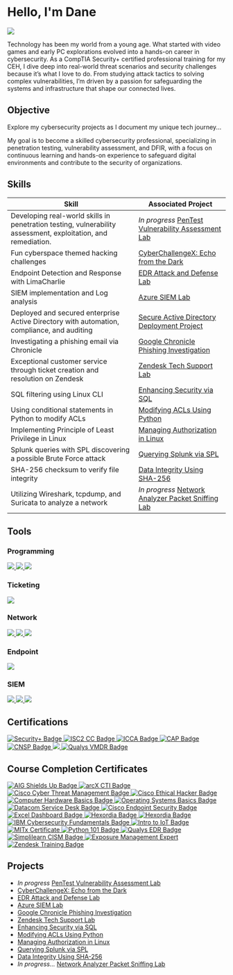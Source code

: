 # Hello, I'm Dane
<a href="https://linkedin.com/in/dane-reilly"><img src="https://img.shields.io/badge/-LinkedIn-0072b1?&style=for-the-badge&logo=linkedin&logoColor=white" /></a>

Technology has been my world from a young age. What started with video games and early PC explorations evolved into a hands-on career in cybersecurity. As a CompTIA Security+ certified professional training for my CEH, I dive deep into real-world threat scenarios and security challenges because it’s what I love to do. From studying attack tactics to solving complex vulnerabilities, I’m driven by a passion for safeguarding the systems and infrastructure that shape our connected lives.

## Objective

Explore my cybersecurity projects as I document my unique tech journey...

My goal is to become a skilled cybersecurity professional, specializing in penetration testing, vulnerability assessment, and DFIR, with a focus on continuous learning and hands-on experience to safeguard digital environments and contribute to the security of organizations.

## Skills

| Skill                                         | Associated Project         |
|-----------------------------------------------|----------------------------|
| Developing real-world skills in penetration testing, vulnerability assessment, exploitation, and remediation. |_In progress_ <a href="https://github.com/d4n392/PenTest-Vulnerability-Assessment-Lab" target="_blank"> PenTest Vulnerability Assessment Lab </a>|
| Fun cyberspace themed hacking challenges | <a href="https://github.com/d4n392/CyberChallengeX" target="_blank"> CyberChallengeX: Echo from the Dark</a>|
| Endpoint Detection and Response with LimaCharlie    | <a href="https://github.com/d4n392/EDR-Attack-and-Defense-Lab" target="_blank"> EDR Attack and Defense Lab</a>|
| SIEM implementation and Log analysis          | <a href="https://github.com/d4n392/Azure-SIEM-Lab" target="_blank"> Azure SIEM Lab</a>|
| Deployed and secured enterprise Active Directory with automation, compliance, and auditing | <a href="https://github.com/d4n392/Secure-Active-Directory-Deployment-Project" target="_blank"> Secure Active Directory Deployment Project</a>|
| Investigating a phishing email via Chronicle  | <a href="https://github.com/d4n392/Google-Chronicle-Phishing-Investigation" target="_blank"> Google Chronicle Phishing Investigation</a>|
| Exceptional customer service through ticket creation and resolution on Zendesk     | <a href="https://github.com/d4n392/Zendesk-Tech-Support-Lab" target="_blank"> Zendesk Tech Support Lab</a>|
| SQL filtering using Linux CLI                    | <a href="https://github.com/d4n392/Enhancing-Security-via-SQL" target="_blank"> Enhancing Security via SQL</a>|
| Using conditional statements in Python to modify ACLs   | <a href="https://github.com/d4n392/Modifying-ACLs-Using-Python" target="_blank"> Modifying ACLs Using Python</a>|
| Implementing Principle of Least Privilege in Linux         | <a href="https://github.com/d4n392/Managing-Authorization-in-Linux" target="_blank"> Managing Authorization in Linux</a>|
| Splunk queries with SPL discovering a possible Brute Force attack | <a href="https://github.com/d4n392/Querying-Splunk-via-SPL" target="_blank"> Querying Splunk via SPL</a>|
| SHA-256 checksum to verify file integrity     | <a href="https://github.com/d4n392/Data-Integrity-Using-SHA-256" target="_blank"> Data Integrity Using SHA-256</a>|
| Utilizing Wireshark, tcpdump, and Suricata to analyze a network     |_In progress_ <a href="https://github.com/d4n392/Network-Analyzer-Packet-Sniffing-Lab" target="_blank"> Network Analyzer Packet Sniffing Lab</a>|



## Tools

### Programming
<div>
<a href="https://github.com/d4n392/Enhancing-Security-via-SQL" target="_blank">    
    <img src="https://img.shields.io/badge/-SQL-8B0000?&style=for-the-badge&logo=SQL&logoColor=white" />
</a>    
<a href="https://github.com/d4n392/Modifying-ACLs-Using-Python" target="_blank">    
    <img src="https://img.shields.io/badge/-Python-306998?&style=for-the-badge&logo=Python&logoColor=yellow" />
</a>    
<a href="https://github.com/d4n392/Managing-Authorization-in-Linux" target="_blank">    
    <img src="https://img.shields.io/badge/-Linux-FCC624?&style=for-the-badge&logo=Linux&logoColor=black" />
</a>


### Ticketing 
<div>
<a href="https://github.com/d4n392/Zendesk-Tech-Support-Lab" target="_blank">
    <img src="https://img.shields.io/badge/-Zendesk-006AFF?&style=for-the-badge&logo=Zendesk&logoColor=white" />
</a>
</div>
    
### Network
<div>
<a href="https://github.com/d4n392/Network-Analyzer-Packet-Sniffing-Lab" target="_blank">
    <img src="https://img.shields.io/badge/-Wireshark-1679A7?&style=for-the-badge&logo=Wireshark&logoColor=white" />
    <img src="https://img.shields.io/badge/-tcpdump-77216F?&style=for-the-badge&logo=tcpdump&logoColor=white" />
    <img src="https://img.shields.io/badge/-Suricata-EF3B2D?&style=for-the-badge&logo=Suricata&logoColor=white" />
</a>
</div>

### Endpoint
<div>
<a href="https://github.com/d4n392/EDR-Attack-and-Defense-Lab" target="_blank"> 
    <img src="https://img.shields.io/badge/-LimaCharlie-00A4EF?&style=for-the-badge&logo=LimaCharlie&logoColor=white" /> 
</a>
</div>
    
### SIEM
<div>
<a href="https://github.com/d4n392/Azure-SIEM-Lab" target="_blank"> 
    <img src="https://img.shields.io/badge/-Microsoft_Sentinel-0078D4?&style=for-the-badge&logo=Microsoft&logoColor=white" />
</a>
<a href="https://github.com/d4n392/Querying-Splunk-via-SPL" target="_blank"> 
    <img src="https://img.shields.io/badge/-Splunk-76B041?&style=for-the-badge&logo=Splunk&logoColor=white" />
</a>
<a href="https://github.com/d4n392/Google-Chronicle-Phishing-Investigation" target="_blank"> 
    <img src="https://img.shields.io/badge/-Google_Chronicle-DB4437?&style=for-the-badge&logo=google-chrome&logoColor=white" />
</a>
</div>

## Certifications
<div>
<a href="https://www.credly.com/earner/earned/badge/55217136-cfed-42f7-bb11-229679bb8b5d" target="_blank">
    <img src="https://img.shields.io/badge/-Security%2B-E50000?&style=for-the-badge&logo=CompTIA&logoColor=white" alt="Security+ Badge" />
</a>
<a href="https://www.credly.com/earner/earned/badge/65dbf142-f8a8-4a8d-b46f-cdaa624b38a5" target="_blank">
    <img src="https://img.shields.io/badge/-ISC2%20CC-00AC18?&style=for-the-badge&logo=ISC2&logoColor=white" alt="ISC2 CC Badge" />
</a>
<a href="https://certs.ine.com/5385fffb-4b64-4bd4-a188-93040816da3b#acc.avNZ86lM" target="_blank">
    <img src="https://img.shields.io/badge/-ICCA-007BFF?&style=for-the-badge&logo=certification&logoColor=white" alt="ICCA Badge" />
</a>
    <a href="https://candidate.speedexam.net/certificate.aspx?SSTATE=am4131EniU8ntjp4bO5mXY7XkJQXFNsdsSE8jH7qa7UuAbeSbvma52evDcLwq1JxPLgEjWQ22u0E1SHSUzNJ2HGTmZV9ba+9bUfTPO7RqnQ=" target="_blank">
        <img src="https://img.shields.io/badge/-CAP-FF7F00?&style=for-the-badge&logo=https://secops.group/wp-content/uploads/2023/01/Certified-AppSec-Practitioner.png&logoColor=white" alt="CAP Badge" />
    </a>
</a>
    <a href="https://candidate.speedexam.net/certificate.aspx?SSTATE=am4131EniU8ntjp4bO5mXVKN4Xf8Ks6FoHbYoob69TmqlwVAatpWPBw/8Xg1C3HaKbsynDG3l55n8LyNUt2Cu52Y5GQlQ0s90VaI0u8bnVU=" target="_blank">
        <img src="https://img.shields.io/badge/-CNSP-FF7F00?&style=for-the-badge&logo=https://secops.group/wp-content/uploads/2023/01/Certified-Network-Security-Practitioner.png&logoColor=white" alt="CNSP Badge" />
</a>
<a href="https://www.credly.com/badges/6d945be8-88ea-4334-b338-67ce8990a67c" target="_blank">
    <img src="https://img.shields.io/badge/-Google%20Cybersecurity-4285F4?&style=for-the-badge&logo=Google&logoColor=white" /> 
</a>
    <!-- Qualys VMDR - Certified Specialist -->
<a href="https://github.com/d4n392/Professional-Certificates/blob/main/Qualys%20VMDR%20-%20Certified%20Specialist.pdf" target="_blank">
    <img src="https://img.shields.io/badge/-Qualys%20VMDR%20Specialist-E2001A?&style=for-the-badge&logo=Qualys&logoColor=white" alt="Qualys VMDR Badge" />
</a>
</div>

## Course Completion Certificates
<div>
    <!-- AIG Shields Up- Cybersecurity Job Simulation -->
    <a href="https://github.com/d4n392/Professional-Certificates/blob/main/AIG%20Shields%20Up-%20Cybersecurity%20Job%20Simulation.pdf" target="_blank">
        <img src="https://img.shields.io/badge/-AIG%20Shields%20Up-000080?&style=for-the-badge&logo=Shield&logoColor=white" alt="AIG Shields Up Badge" />
    </a>
    <!-- arcX - Cyber Threat Intelligence 101 -->
    <a href="https://github.com/d4n392/Professional-Certificates/blob/main/arcX%20-%20Cyber%20Threat%20Intelligence%20101.pdf" target="_blank">
        <img src="https://img.shields.io/badge/-arcX%20CTI%20101-B22222?&style=for-the-badge&logo=ArchLinux&logoColor=white" alt="arcX CTI Badge" />
    </a>
    <!-- Cisco Cyber Threat Management -->
    <a href="https://www.credly.com/earner/earned/badge/fae8ca02-2334-4830-a1b4-2953177dca7e" target="_blank">
        <img src="https://img.shields.io/badge/Cyber%20Threat%20Management-1D4594?&style=for-the-badge&logo=cisco&logoColor=white" alt="Cisco Cyber Threat Management Badge" />
</a>
    <!-- Cisco Ethical Hacker -->
    <a href="https://www.credly.com/earner/earned/badge/5ef28c18-b76e-4b7d-bf81-d96af128bf5f" target="_blank">
        <img src="https://img.shields.io/badge/-Cisco%20Ethical%20Hacker-1D4594?&style=for-the-badge&logo=cisco&logoColor=white" alt="Cisco Ethical Hacker Badge" />
</a>
    <!-- Cisco Computer Hardware Basics -->
    <a href="https://www.credly.com/earner/earned/badge/0ce5dc63-154b-4456-957b-2f23ea01d94e" target="_blank">
        <img src="https://img.shields.io/badge/-Computer%20Hardware%20Basics-1D4594?&style=for-the-badge&logo=cisco&logoColor=white" alt="Computer Hardware Basics Badge" />
</a>
    <!-- Cisco OS Basics -->
    <a href="https://www.credly.com/earner/earned/badge/2dabbb02-2dd9-4f9d-ae6a-4fbfe1a9b5c4" target="_blank">
        <img src="https://img.shields.io/badge/-Operating%20Systems%20Basics-1D4594?&style=for-the-badge&logo=cisco&logoColor=white" alt="Operating Systems Basics Badge" />
</a>
    <!-- Datacom Service Desk Job Sim -->
    <a href="https://github.com/d4n392/Professional-Certificates/blob/main/Datacom%20Service%20Desk%20Job%20Sim.pdf" target="_blank">
        <img src="https://img.shields.io/badge/-Datacom%20Service%20Desk-0066CC?&style=for-the-badge&logo=Deskpro&logoColor=white" alt="Datacom Service Desk Badge" />
    </a>
        <!-- Cisco Endpoint Security -->
<a href="https://www.credly.com/earner/earned/badge/bbdc84ee-0a27-4d1c-978f-08694474024d" target="_blank">
        <img src="https://img.shields.io/badge/Endpoint%20Security-1D4594?&style=for-the-badge&logo=cisco&logoColor=white" alt="Cisco Endpoint Security Badge" />
</a>
    <!-- Excel Dashboard -->
    <a href="https://github.com/d4n392/Professional-Certificates/blob/main/Excel%20Dashboard.pdf" target="_blank">
        <img src="https://img.shields.io/badge/-Excel%20Dashboard%20Basics-006400?&style=for-the-badge&logo=MicrosoftExcel&logoColor=white" alt="Excel Dashboard Badge" />
    </a>
    <!-- Hexordia - Mobile Device Preservation -->
    <a href="https://github.com/d4n392/Professional-Certificates/blob/main/Hexordia%20-%20Mobile%20Device%20Preservation.png" target="_blank">
        <img src="https://img.shields.io/badge/-Hexordia%20Mobile%20Preservation-66FF66?&style=for-the-badge&logo=Mobile&logoColor=white" alt="Hexordia Badge" />
    </a>
      <!-- Hexordia - Mobile Forensics Fundamentals -->
    <a href="https://github.com/d4n392/Professional-Certificates/blob/main/Hexordia%20-%20Mobile%20Forensics%20Fundamentals%20Pt%201.png" target="_blank">
        <img src="https://img.shields.io/badge/-Hexordia%20Mobile%20Forensics%20Fundamentals-66FF66?&style=for-the-badge&logo=Mobile&logoColor=white" alt="Hexordia Badge" />
    </a>
    <!-- IBM Cybersecurity Fundamentals -->
    <a href="https://www.credly.com/earner/earned/badge/7440ac31-eeeb-4f42-a5a9-9e1678efed78" target="_blank">
        <img src="https://img.shields.io/badge/-IBM%20Cybersecurity%20Fundamentals-FF007F?&style=for-the-badge&logo=ibm&logoColor=white" alt="IBM Cybersecurity Fundamentals Badge" />
</a>
    <!-- Intro to IoT -->
    <a href="https://github.com/d4n392/Professional-Certificates/blob/main/Intro%20to%20IoT.pdf" target="_blank">
        <img src="https://img.shields.io/badge/-Intro%20to%20IoT-0096D6?&style=for-the-badge&logo=Iot&logoColor=white" alt="Intro to IoT Badge" />
    </a>
    <!-- MITx Online Certificate for Cybersecurity for Critical Urban Infrastructure -->
    <a href="https://github.com/d4n392/Professional-Certificates/blob/main/MITx%20Online%20_%20Certificate%20for_%20Cybersecurity%20for%20Critical%20Urban%20Infrastructure.pdf" target="_blank">
        <img src="https://img.shields.io/badge/-MITx%20Critical%20Infrastructure-A31F34?&style=for-the-badge&logo=MIT&logoColor=white" alt="MITx Certificate" />
    </a>
    <!-- Python 101 -->
    <a href="https://github.com/d4n392/Professional-Certificates/blob/main/Python%20101.pdf" target="_blank">
        <img src="https://img.shields.io/badge/-Python%20101-FFD43B?&style=for-the-badge&logo=Python&logoColor=white" alt="Python 101 Badge" />
    </a>
    <!-- Qualys EDR -->
    <a href="https://github.com/d4n392/Professional-Certificates/blob/main/Qualys%20EDR.pdf" target="_blank">
        <img src="https://img.shields.io/badge/-Qualys%20EDR-E2001A?&style=for-the-badge&logo=Qualys&logoColor=white" alt="Qualys EDR Badge" />
    </a>
    <!-- Simplilearn CISM Course -->
    <a href="https://github.com/d4n392/Professional-Certificates/blob/main/Simplilearn%20CISM%20Course.pdf" target="_blank">
        <img src="https://img.shields.io/badge/-Simplilearn%20CISM%20Course-0096D6?&style=for-the-badge&logo=Leanpub&logoColor=white" alt="Simplilearn CISM Badge" />
    </a>

<!-- XM Cyber Exposure Management Expert -->
<a href="https://www.credly.com/badges/cf0b1fe6-67ed-41d7-bddb-d1a0dfae7c7f" target="_blank">
        <img src="https://img.shields.io/badge/-Exposure%20Management%20Expert-00B88C?&style=for-the-badge&logo=xm&logoColor=white" alt="Exposure Management Expert" />
</a>

</a>
    <!-- Zendesk Training Cert -->
    <a href="https://github.com/d4n392/Professional-Certificates/blob/main/Zendesk%20Training%20Cert.pdf" target="_blank">
        <img src="https://img.shields.io/badge/-Zendesk%20Training-006D6D?&style=for-the-badge&logo=Zendesk&logoColor=white" alt="Zendesk Training Badge" />
    </a>
</div>



## Projects
- _In progress_ <a href="https://github.com/d4n392/PenTest-Vulnerability-Assessment-Lab" target="_blank"> PenTest Vulnerability Assessment Lab </a>
- <a href="https://github.com/d4n392/CyberChallengeX" target="_blank"> CyberChallengeX: Echo from the Dark</a>
- <a href="https://github.com/d4n392/EDR-Attack-and-Defense-Lab" target="_blank"> EDR Attack and Defense Lab</a>
- <a href="https://github.com/d4n392/Azure-SIEM-Lab" target="_blank"> Azure SIEM Lab </a>
- <a href="https://github.com/d4n392/Google-Chronicle-Phishing-Investigation" target="_blank"> Google Chronicle Phishing Investigation</a>
- <a href="https://github.com/d4n392/Zendesk-Tech-Support-Lab" target="_blank"> Zendesk Tech Support Lab</a>
- <a href="https://github.com/d4n392/Enhancing-Security-via-SQL" target="_blank"> Enhancing Security via SQL</a>
- <a href="https://github.com/d4n392/Modifying-ACLs-Using-Python" target="_blank"> Modifying ACLs Using Python</a>
- <a href="https://github.com/d4n392/Managing-Authorization-in-Linux" target="_blank"> Managing Authorization in Linux</a>
- <a href="https://github.com/d4n392/Querying-Splunk-via-SPL" target="_blank"> Querying Splunk via SPL</a>
- <a href="https://github.com/d4n392/Data-Integrity-Using-SHA-256" target="_blank"> Data Integrity Using SHA-256</a>
- _In progress..._ <a href="https://github.com/d4n392/Network-Analyzer-Packet-Sniffing-Lab" target="_blank"> Network Analyzer Packet Sniffing Lab</a>



